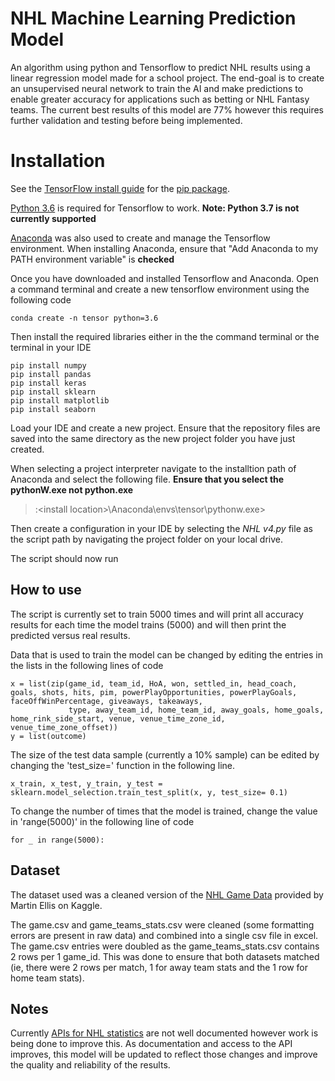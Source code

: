 # NHL Machine Learning Prediction Model

An algorithm using python and Tensorflow to predict NHL results using a linear regression model made for a school project. The end-goal is to create an unsupervised neural network to train the AI and make predictions to enable greater accuracy for applications such as betting or NHL Fantasy teams. The current best results of this model are 77% however this requires further validation and testing before being implemented.

 # Installation

See the [TensorFlow install guide](https://www.tensorflow.org/install) for the [pip package](https://www.tensorflow.org/install/pip). 

[Python 3.6](https://www.python.org/downloads/release/python-360/) is required for Tensorflow to work. __Note: Python 3.7 is not currently supported__

[Anaconda](https://www.anaconda.com/distribution/) was also used to create and manage the Tensorflow environment. When installing Anaconda, ensure that "Add Anaconda to my PATH environment variable" is __checked__

Once you have downloaded and installed Tensorflow and Anaconda. Open a command terminal and create a new tensorflow environment using the following code
```
conda create -n tensor python=3.6
```

Then install the required libraries either in the the command terminal or the terminal in your IDE

```
pip install numpy
pip install pandas
pip install keras
pip install sklearn
pip install matplotlib
pip install seaborn
```

Load your IDE and create a new project. Ensure that the repository files are saved into the same directory as the new project folder you have just created. 

When selecting a project interpreter navigate to the installtion path of Anaconda and select the following file. __Ensure that you select the pythonW.exe not python.exe__

> <drive>:\<install location>\Anaconda\envs\tensor\pythonw.exe>

Then create a configuration in your IDE by selecting the _NHL v4.py_ file as the script path by navigating the project folder on your local drive.

The script should now run

## How to use
The script is currently set to train 5000 times and will print all accuracy results for each time the model trains (5000) and will then print the predicted versus real results. 

Data that is used to train the model can be changed by editing the entries in the lists in the following lines of code

```
x = list(zip(game_id, team_id, HoA, won, settled_in, head_coach, goals, shots, hits, pim, powerPlayOpportunities, powerPlayGoals, faceOffWinPercentage, giveaways, takeaways,
             type, away_team_id, home_team_id, away_goals, home_goals, home_rink_side_start, venue, venue_time_zone_id, venue_time_zone_offset))
y = list(outcome)
```

The size of the test data sample (currently a 10% sample) can be edited by changing the 'test_size=' function in the following line.

```
x_train, x_test, y_train, y_test = sklearn.model_selection.train_test_split(x, y, test_size= 0.1)
```

To change the number of times that the model is trained, change the value in 'range(5000)' in the following line of code

```
for _ in range(5000):
```

## Dataset
The dataset used was a cleaned version of the [NHL Game Data](https://www.kaggle.com/martinellis/nhl-game-data) provided by Martin Ellis on Kaggle.

The game.csv and game_teams_stats.csv were cleaned (some formatting errors are present in raw data) and combined into a single csv file in excel. The game.csv entries were doubled as the game_teams_stats.csv contains 2 rows per 1 game_id. This was done to ensure that both datasets matched (ie, there were 2 rows per match, 1 for away team stats and the 1 row for home team stats).

## Notes
Currently [APIs for NHL statistics](https://www.kevinsidwar.com/iot/2017/7/1/the-undocumented-nhl-stats-api) are not well documented however work is being done to improve this. As documentation and access to the API improves, this model will be updated to reflect those changes and improve the quality and reliability of the results.

